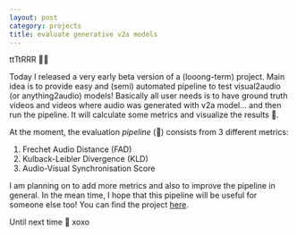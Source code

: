 ```yaml
---
layout: post
category: projects
title: evaluate generative v2a models
---
```


ttTtRRR 🥁🥁

Today I released a very early beta version of a (looong-term) project. Main idea is to provide easy and (semi) automated pipeline to test visual2audio (or anything2audio) models! Basically all user needs is to have ground truth videos and videos where audio was generated with v2a model... and then run the pipeline. It will calculate some metrics and visualize the results 🤠.

At the moment, the evaluation *pipeline* (🤣) consists from 3 different metrics:

1. Frechet Audio Distance (FAD)
2. Kulback-Leibler Divergence (KLD)
3. Audio-Visual Synchronisation Score

I am planning on to add more metrics and also to improve the pipeline in general. In the mean time, I hope that this pipeline will be useful for someone else too! You can find the project [here](https://github.com/ilpoviertola/eval_generative_v2a_models).

Until next time 💋 xoxo

